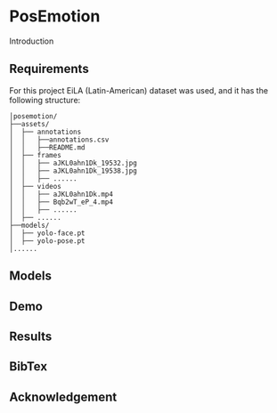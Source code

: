 # PosEmotion

Introduction

## Requirements
For this project EiLA (Latin-American) dataset was used, and it has the following structure:
```
│posemotion/
├──assets/
│  ├── annotations
│  │   ├──annotations.csv
│  │   ├──README.md
│  ├── frames
│  │   ├── aJKL0ahn1Dk_19532.jpg
│  │   ├── aJKL0ahn1Dk_19538.jpg
│  │   ├── ......
│  ├── videos
│  │   ├── aJKL0ahn1Dk.mp4
│  │   ├── Bqb2wT_eP_4.mp4
│  │   ├── ......
│  ├── ......
├──models/
│  ├── yolo-face.pt
│  ├── yolo-pose.pt
│......
```

## Models

## Demo

## Results

## BibTex

## Acknowledgement
